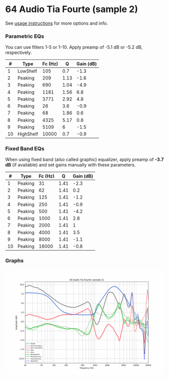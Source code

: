 # 64 Audio Tia Fourte (sample 2)
See [usage instructions](https://github.com/jaakkopasanen/AutoEq#usage) for more options and info.

### Parametric EQs
You can use filters 1-5 or 1-10. Apply preamp of -5.1 dB or -5.2 dB, respectively.

|   # | Type      |   Fc (Hz) |    Q |   Gain (dB) |
|-----|-----------|-----------|------|-------------|
|   1 | LowShelf  |       105 | 0.7  |        -1.3 |
|   2 | Peaking   |       209 | 1.13 |        -1.6 |
|   3 | Peaking   |       690 | 1.04 |        -4.9 |
|   4 | Peaking   |      1181 | 1.56 |         6.8 |
|   5 | Peaking   |      3771 | 2.92 |         4.8 |
|   6 | Peaking   |        26 | 3.6  |        -0.9 |
|   7 | Peaking   |        68 | 1.86 |         0.6 |
|   8 | Peaking   |      4325 | 5.17 |         0.8 |
|   9 | Peaking   |      5109 | 6    |        -1.5 |
|  10 | HighShelf |     10000 | 0.7  |        -0.9 |

### Fixed Band EQs
When using fixed band (also called graphic) equalizer, apply preamp of **-3.7 dB** (if available) and set gains manually with these parameters.

|   # | Type    |   Fc (Hz) |    Q |   Gain (dB) |
|-----|---------|-----------|------|-------------|
|   1 | Peaking |        31 | 1.41 |        -2.3 |
|   2 | Peaking |        62 | 1.41 |         0.2 |
|   3 | Peaking |       125 | 1.41 |        -1.2 |
|   4 | Peaking |       250 | 1.41 |        -0.9 |
|   5 | Peaking |       500 | 1.41 |        -4.2 |
|   6 | Peaking |      1000 | 1.41 |         2.8 |
|   7 | Peaking |      2000 | 1.41 |         1   |
|   8 | Peaking |      4000 | 1.41 |         3.5 |
|   9 | Peaking |      8000 | 1.41 |        -1.1 |
|  10 | Peaking |     16000 | 1.41 |        -0.8 |

### Graphs
![](./64%20Audio%20Tia%20Fourte%20(sample%202).png)
